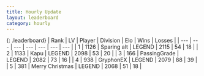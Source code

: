 ```yaml
---
title: Hourly Update
layout: leaderboard
category: hourly
---
```


{: .leaderboard}
| Rank | LV | Player | Division | Elo | Wins | Losses |
| --- | --- | --- | --- | --- | --- | --- |
| <span data-change="0">1</span> | 1126 | <span title="ID: 203132">Sparing alt</span> | LEGEND | <span data-change="0">2115</span> | <span data-change="0">54</span> | <span data-change="0">18</span> |
| <span data-change="0">2</span> | 1133 | <span title="ID: 204953">Kapu</span> | LEGEND | <span data-change="0">2098</span> | <span data-change="0">53</span> | <span data-change="0">20</span> |
| <span data-change="1">3</span> | 166 | <span title="ID: 421732">PassingGrade</span> | LEGEND | <span data-change="5">2082</span> | <span data-change="1">73</span> | <span data-change="0">16</span> |
| <span data-change="-1">4</span> | 938 | <span title="ID: 315148">GryphonEX</span> | LEGEND | <span data-change="-14">2079</span> | <span data-change="0">88</span> | <span data-change="1">39</span> |
| <span data-change="0">5</span> | 381 | <span title="ID: 382502">Merry Christmas</span> | LEGEND | <span data-change="0">2068</span> | <span data-change="0">51</span> | <span data-change="0">18</span> |